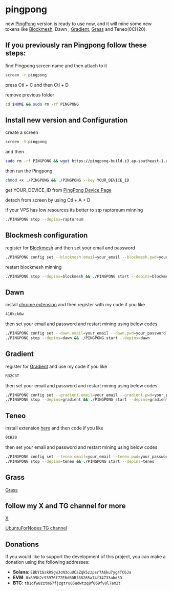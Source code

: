 # pingpong

new [PingPong](https://app.pingpong.build/trading?invite_code=JMu26PTfcNTQ) version is ready to use now, and it will mine some new tokens like [Blockmesh](https://app.blockmesh.xyz/register?invite_code=iamshaho), Dawn , [Gradient](https://app.gradient.network/signup?code=R32C3T), [Grass](https://app.getgrass.io/register/?referralCode=HZNHg3zmPo9MePr) and Teneo(0CH20).

## If you previously ran Pingpong follow these steps:

find Pingpong screen name and then attach to it

```bash
screen -r pingpong
```

press Ctl + C and then Ctl + D

remove previous folder

```bash
cd $HOME && sudo rm -rf PINGPONG
```


## Install new version and Configuration

create a screen 

```bash
screen -S pingpong
```
and then

```bash
sudo rm -rf PINGPONG && wget https://pingpong-build.s3.ap-southeast-1.amazonaws.com/linux/latest/PINGPONG && chmod +x PINGPONG
```

then run the Pingpong

```bash
chmod +x ./PINGPONG && ./PINGPONG --key YOUR_DEVICE_ID
```

get YOUR_DEVICE_ID from [PingPong Device Page](https://app.pingpong.build/trading?invite_code=JMu26PTfcNTQ)

detach from screen by using Ctl + A + D

if your VPS has low resources its better to stp raptoreum minning

```bash
./PINGPONG stop --depins=raptoreum
```

## Blockmesh configuration

register for [Blockmesh](https://app.blockmesh.xyz/register?invite_code=iamshaho) and then set your email and password 

```bash
./PINGPONG config set --blockmesh.email=your_email --blockmesh.pwd=your_password
```

restart blockmesh minning

```bash
./PINGPONG stop --depins=blockmesh && ./PINGPONG start --depins=blockmesh
```

## Dawn

install [chrome extension](https://chromewebstore.google.com/detail/dawn-validator-chrome-ext/fpdkjdnhkakefebpekbdhillbhonfjjp?authuser=0&hl=en) and then register with my code if you like

```bash
410kck6w
```

then set your email and password and restart mining using below codes

```bash
./PINGPONG config set --dawn.email=your_email --dawn.pwd=your_password
./PINGPONG stop --depins=dawn && ./PINGPONG start --depins=dawn
```

## Gradient

register for [Gradient](https://app.gradient.network/signup?code=R32C3T) and use my code if you like

```bash
R32C3T
```

then set your email and password and restart mining using below codes

```bash
./PINGPONG config set --gradient.email=your_email --gradient.pwd=your_password
./PINGPONG stop --depins=gradient && ./PINGPONG start --depins=gradient
```

## Teneo

install extension [here](https://teneo.pro/community-node#install) and then code  if you like

```bash
0CH20
```

then set your email and password and restart mining using below codes

```bash
./PINGPONG config set --teneo.email=your_email --teneo.pwd=your_password
./PINGPONG stop --depins=teneo && ./PINGPONG start --depins=teneo
```

## Grass
[Grass](https://app.getgrass.io/register/?referralCode=HZNHg3zmPo9MePr)

## follow my X and TG channel for more 

[X](https://x.com/iamshaho)

[UbuntuForNodes TG channel](https://ubuntufornodes)

## Donations

If you would like to support the development of this project, you can make a donation using the following addresses:

- **Solana**: `EBbY1GskRSgwJcN3cuUCaZqk5zzpsr7A6ku7yg4TCGJa`
- **EVM**: `0x895b2c93976f72E6dB0Bf88265a74f34733abd3D`
- **BTC**: `tb1qfw8zztm67fjzgtru05udwtzq8f069fv8l7am2t`
